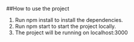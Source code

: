 ##How to use the project
1. Run npm install to install the dependencies.
2. Run npm start to start the project locally.
3. The project will be running on localhost:3000
